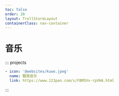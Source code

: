 ```yaml
---
toc: false
order: 20
layout: TrollStoreLayout
containerClass: nav-container
---
```


# 音乐

::: projects

```yaml
- icon: '@websites/kuwo.jpeg'
  name: 酷我音乐
  link: https://www.123pan.com/s/FBM5Vv-rpVHA.html
```

:::
